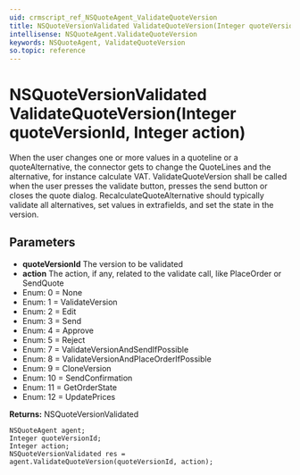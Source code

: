 ```yaml
---
uid: crmscript_ref_NSQuoteAgent_ValidateQuoteVersion
title: NSQuoteVersionValidated ValidateQuoteVersion(Integer quoteVersionId, Integer action)
intellisense: NSQuoteAgent.ValidateQuoteVersion
keywords: NSQuoteAgent, ValidateQuoteVersion
so.topic: reference
---
```


# NSQuoteVersionValidated ValidateQuoteVersion(Integer quoteVersionId, Integer action)

When the user changes one or more values in a quoteline or a quoteAlternative, the connector gets to change the QuoteLines and the alternative, for instance calculate VAT. ValidateQuoteVersion shall be called when the user presses the validate button, presses the send button or closes the quote dialog. RecalculateQuoteAlternative should typically validate all alternatives, set values in extrafields, and set the state in the version.

## Parameters

* **quoteVersionId** The version to be validated
* **action** The action, if any, related to the validate call, like PlaceOrder or SendQuote
* Enum: 0 = None
* Enum: 1 = ValidateVersion
* Enum: 2 = Edit
* Enum: 3 = Send
* Enum: 4 = Approve
* Enum: 5 = Reject
* Enum: 7 = ValidateVersionAndSendIfPossible
* Enum: 8 = ValidateVersionAndPlaceOrderIfPossible
* Enum: 9 = CloneVersion
* Enum: 10 = SendConfirmation
* Enum: 11 = GetOrderState
* Enum: 12 = UpdatePrices

**Returns:** NSQuoteVersionValidated

```crmscript
NSQuoteAgent agent;
Integer quoteVersionId;
Integer action;
NSQuoteVersionValidated res = agent.ValidateQuoteVersion(quoteVersionId, action);
```

